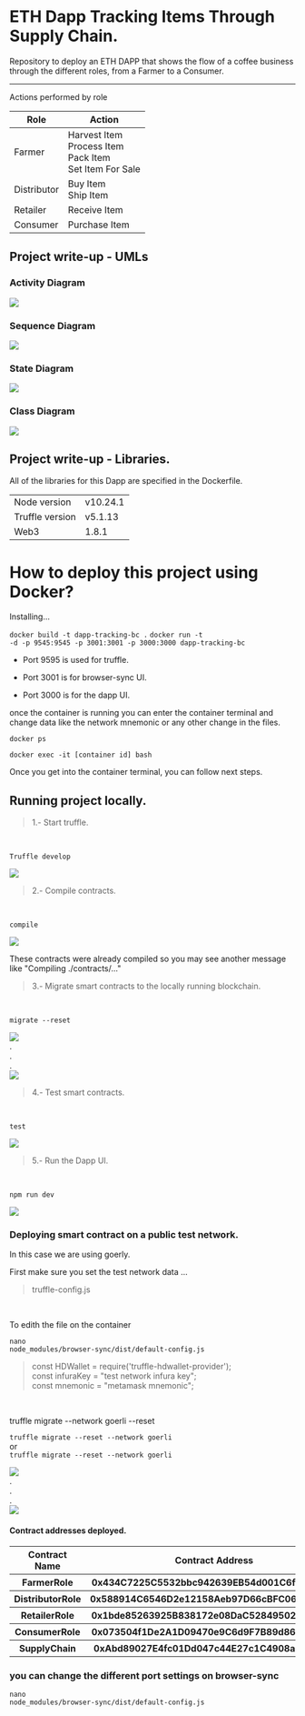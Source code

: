 # ETH Dapp Tracking Items Through Supply Chain.

Repository to deploy an ETH DAPP that shows the flow of a coffee business through the different roles, from a Farmer to a Consumer.

-------------------------------------------------------------------------------

Actions performed by role

<table>
<thead><tr> <th>Role</th> <th>Action</th> </tr> </thead>
<tbody>
<tr> <td>Farmer</td> <td>Harvest Item <br> Process Item <br> Pack Item <br> Set Item For Sale</td> </tr> 
<tr> <td>Distributor</td> <td>Buy Item <br> Ship Item</td> </tr>
<tr> <td>Retailer</td> <td>Receive Item</td> </tr>
<tr> <td>Consumer</td> <td>Purchase Item</td> </tr>
</tbody>
</table>


## Project write-up - UMLs

### Activity Diagram

<img src='UMLs/Activity_Diagram.png'/>

### Sequence Diagram

<img src='UMLs/Sequence_Diagram.png'/>

### State Diagram

<img src='UMLs/State_Diagram.png'/>

### Class Diagram

<img src='UMLs/Class_Diagram.png'/>


## Project write-up - Libraries.

All of the libraries for this Dapp are specified in the Dockerfile.

<table>
<tbody>
<tr> <td>Node version</td> <td>v10.24.1</td> </tr> 
<tr> <td>Truffle version</td> <td>v5.1.13</td> </tr>
<tr> <td>Web3</td> <td>1.8.1</td> </tr>
</tbody>
</table>




# How to deploy this project using Docker?

Installing...

<code>docker build -t dapp-tracking-bc .</code>
<code>docker run -t -d -p 9545:9545 -p 3001:3001 -p 3000:3000 dapp-tracking-bc</code>

* Port 9595 is used for truffle.

* Port 3001 is for browser-sync UI.

* Port 3000 is for the dapp UI.

once the container is running you can enter the container terminal and change data like the network mnemonic or any other change in the files.

<code>docker ps</code>

<code>docker exec -it [container id] bash</code>

Once you get into the container terminal, you can follow next steps.

## Running project locally.

<blockquote>
1.- Start truffle.
</blockquote> <br />

<code>Truffle develop</code>

<img src='images/Truffle_Develop.png'/>


<blockquote>
2.- Compile contracts.
</blockquote> <br />

<code>compile</code>

<img src='images/Compile.png'/><br />

These contracts were already compiled so you may see another message like "Compiling ./contracts/..."


<blockquote>
3.- Migrate smart contracts to the locally running blockchain.
</blockquote> <br />

<code>migrate --reset</code>

<img src='images/Migrate1.png'/><br />
.<br />
.<br />
.<br />
<img src='images/Migrate2.png'/><br />


<blockquote>
4.- Test smart contracts. 
</blockquote> <br />

<code>test</code>

<img src='images/Test.png'/><br />

<blockquote>
5.- Run the Dapp UI. 
</blockquote> <br />

<code>npm run dev</code>

<img src='images/UI3000.png'/><br />


### Deploying smart contract on a public test network.

In this case we are using goerly.<br />

First make sure you set the test network data ...

<blockquote>
truffle-config.js
</blockquote> <br />

To edith the file on the container

<code>nano node_modules/browser-sync/dist/default-config.js</code>

<blockquote>
const HDWallet = require('truffle-hdwallet-provider'); <br />
const infuraKey = "test network infura key"; <br />
const mnemonic = "metamask mnemonic";
</blockquote> <br />

truffle migrate --network goerli --reset 

<code>truffle migrate --reset --network goerli</code><br />
or <br />
<code>truffle migrate --reset --network goerli</code>

<img src='images/Goerly1.png'/><br />
.<br />
.<br />
.<br />
<img src='images/Goerly2.png'/><br />

#### Contract addresses deployed.

<table>
<thead>
<tr><th>Contract Name</th><th>Contract Address</th></tr>
</thead>
<tbody>
<tr><th>FarmerRole</th><th>0x434C7225C5532bbc942639EB54d001C6fe94b74C</th></tr>
<tr><th>DistributorRole</th><th>0x588914C6546D2e12158Aeb97D66cBFC067e0965A</th></tr>
<tr><th>RetailerRole</th><th>0x1bde85263925B838172e08DaC52849502FF860A6</th></tr>
<tr><th>ConsumerRole</th><th>0x073504f1De2A1D09470e9C6d9F7B89d861d78FC7</th></tr>
<tr><th>SupplyChain</th><th>0xAbd89027E4fc01Dd047c44E27c1C4908aC6fFCa7</th></tr>
</tbody>
</table>


### you can change the different port settings on browser-sync

<code>nano node_modules/browser-sync/dist/default-config.js</code>
